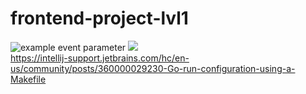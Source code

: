 # frontend-project-lvl1
![example event parameter](https://github.com/actions/frontend-project-lvl1/.github/workflows/superlinter.yml/badge.svg?event=pull_request)
<a href="https://codeclimate.com/github/codeclimate/codeclimate/maintainability"><img src="https://api.codeclimate.com/v1/badges/a99a88d28ad37a79dbf6/maintainability" /></a><br>
https://intellij-support.jetbrains.com/hc/en-us/community/posts/360000029230-Go-run-configuration-using-a-Makefile
